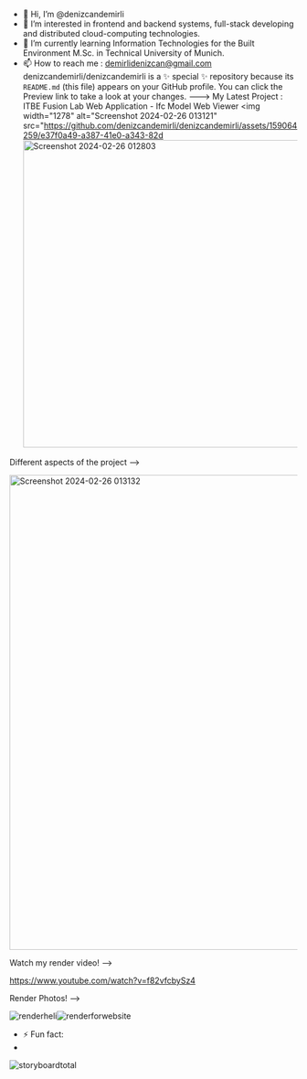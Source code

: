 - 👋 Hi, I’m @denizcandemirli
- 👀 I’m interested in frontend and backend systems, full-stack developing and distributed cloud-computing technologies.
- 🌱 I’m currently learning Information Technologies for the Built Environment M.Sc. in Technical University of Munich.
- 📫 How to reach me : demirlidenizcan@gmail.com
denizcandemirli/denizcandemirli is a ✨ special ✨ repository because its `README.md` (this file) appears on your GitHub profile.
You can click the Preview link to take a look at your changes.
--->
My Latest Project : ITBE Fusion Lab Web Application - Ifc Model Web Viewer
<img width="1278" alt="Screenshot 2024-02-26 013121" src="https://github.com/denizcandemirli/denizcandemirli/assets/159064259/e37f0a49-a387-41e0-a343-82d<img width="538" alt="Screenshot 2024-02-26 012803" src="https://github.com/denizcandemirli/denizcandemirli/assets/159064259/fa2e4fb1-8e82-4cfc-8464-53ccbdd15f2b">

Different aspects of the project -->

 <img width="831" alt="Screenshot 2024-02-26 013132" src="https://github.com/denizcandemirli/denizcandemirli/assets/159064259/cc90e9a5-1890-4641-8898-03d8eb79fe75">

Watch my render video! -->

https://www.youtube.com/watch?v=f82vfcbySz4

Render Photos! --> 

![renderheli](https://github.com/denizcandemirli/denizcandemirli/assets/159064259/6fda53fa-cd18-4c3a-85dc-6c0b409b71d8)![renderforwebsite](https://github.com/denizcandemirli/denizcandemirli/assets/159064259/15297f5f-13da-4b2d-846b-32ee4407ce19)


- ⚡ Fun fact:
- 
![storyboardtotal](https://github.com/denizcandemirli/denizcandemirli/assets/159064259/301b054a-52f6-4297-b00f-133ae7a3018c)

<!---
